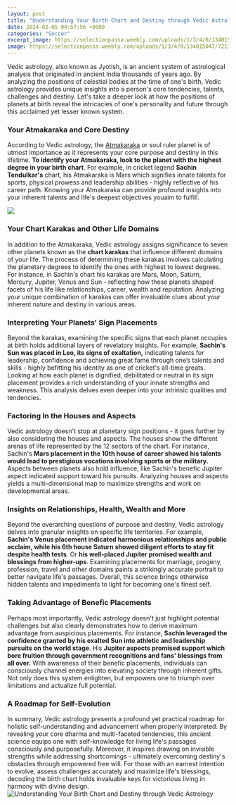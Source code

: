 ```yaml
---
layout: post
title: "Understanding Your Birth Chart and Destiny through Vedic Astrology"
date: 2024-02-05 04:57:56 +0000
categories: "Soccer"
excerpt_image: https://selectionpassa.weebly.com/uploads/1/3/4/0/134015047/721338285_orig.png
image: https://selectionpassa.weebly.com/uploads/1/3/4/0/134015047/721338285_orig.png
---
```


Vedic astrology, also known as Jyotish, is an ancient system of astrological analysis that originated in ancient India thousands of years ago. By analyzing the positions of celestial bodies at the time of one's birth, Vedic astrology provides unique insights into a person's core tendencies, talents, challenges and destiny. Let's take a deeper look at how the positions of planets at birth reveal the intricacies of one's personality and future through this acclaimed yet lesser known system.
### Your Atmakaraka and Core Destiny 
According to Vedic astrology, the [Atmakaraka](https://store.fi.io.vn/mommysaurus-mom-mom-2-kids3091-t-shirt) or soul ruler planet is of utmost importance as it represents your core purpose and destiny in this lifetime. **To identify your Atmakaraka, look to the planet with the highest degree in your birth chart**. For example, in cricket legend **Sachin Tendulkar's** chart, his Atmakaraka is Mars which signifies innate talents for sports, physical prowess and leadership abilities - highly reflective of his career path. Knowing your Atmakaraka can provide profound insights into your inherent talents and life's deepest objectives youaim to fulfill. 

![](https://i.pinimg.com/originals/29/e0/7a/29e07ad28420a9a96038ff38dd76ab41.jpg)
### Your Chart Karakas and Other Life Domains
In addition to the Atmakaraka, Vedic astrology assigns significance to seven other planets known as the **chart karakas** that influence different domains of your life. The process of determining these karakas involves calculating the planetary degrees to identify the ones with highest to lowest degrees. For instance, in Sachin's chart his karakas are Mars, Moon, Saturn, Mercury, Jupiter, Venus and Sun - reflecting how these planets shaped facets of his life like relationships, career, wealth and reputation. Analyzing your unique combination of karakas can offer invaluable clues about your inherent nature and destiny in various areas.
### Interpreting Your Planets' Sign Placements
Beyond the karakas, examining the specific signs that each planet occupies at birth holds additional layers of revelatory insights. For example, **Sachin's Sun was placed in Leo, its signs of exaltation,** indicating talents for leadership, confidence and achieving great fame through one’s talents and skills - highly befitting his identity as one of cricket's all-time greats. Looking at how each planet is dignified, debilitated or neutral in its sign placement provides a rich understanding of your innate strengths and weakness. This analysis delves even deeper into your intrinsic qualities and tendencies.
### Factoring In the Houses and Aspects  
Vedic astrology doesn't stop at planetary sign positions - it goes further by also considering the houses and aspects. The houses show the different arenas of life represented by the 12 sectors of the chart. For instance, Sachin's **Mars placement in the 10th house of career showed his talents would lead to prestigious vocations involving sports or the military.** Aspects between planets also hold influence, like Sachin's benefic Jupiter aspect indicated support toward his pursuits. Analyzing houses and aspects yields a multi-dimensional map to maximize strengths and work on developmental areas.
### Insights on Relationships, Health, Wealth and More
Beyond the overarching questions of purpose and destiny, Vedic astrology delves into granular insights on specific life territories. For example, **Sachin's Venus placement indicated harmonious relationships and public acclaim, while his 6th house Saturn showed diligent efforts to stay fit despite health tests**. Or **his well-placed Jupiter promised wealth and blessings from higher-ups**. Examining placements for marriage, progeny, profession, travel and other domains paints a strikingly accurate portrait to better navigate life's passages. Overall, this science brings otherwise hidden talents and impediments to light for becoming one's finest self.
### Taking Advantage of Benefic Placements 
Perhaps most importantly, Vedic astrology doesn't just highlight potential challenges but also clearly demonstrates how to derive maximum advantage from auspicious placements. For instance, **Sachin leveraged the confidence granted by his exalted Sun into athletic and leadership pursuits on the world stage**. His **Jupiter aspects promised support which bore fruition through government recognitions and fans' blessings from all over.** With awareness of their benefic placements, individuals can consciously channel energies into elevating society through inherent gifts. Not only does this system enlighten, but empowers one to triumph over limitations and actualize full potential.
### A Roadmap for Self-Evolution
In summary, Vedic astrology presents a profound yet practical roadmap for holistic self-understanding and advancement when properly interpreted. By revealing your core dharma and multi-faceted tendencies, this ancient science equips one with self-knowledge for living life's passages consciously and purposefully. Moreover, it inspires drawing on invisible strengths while addressing shortcomings - ultimately overcoming destiny's obstacles through empowered free will. For those with an earnest intention to evolve, assess challenges accurately and maximize life's blessings, decoding the birth chart holds invaluable keys for victorious living in harmony with divine design.
![Understanding Your Birth Chart and Destiny through Vedic Astrology](https://selectionpassa.weebly.com/uploads/1/3/4/0/134015047/721338285_orig.png)